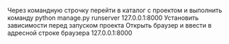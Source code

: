 Через командную строчку перейти в каталог с проектом и выполнить команду python manage.py runserver 127.0.0.1:8000
Установить зависимости перед запуском проекта
Открыть браузер и ввести в адресной строке браузера 127.0.0.1:8000
